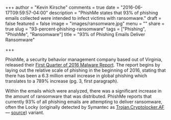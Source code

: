 +++
author = "Kevin Kirsche"
comments = true
date = "2016-06-17T09:59:57-04:00"
description = "PhishMe states that 93% of phishing emails collected were intended to infect victims with ransomware."
draft = false
featured = false
image = "images/ransomware.jpg"
menu = ""
share = true
slug = "93-percent-phishing-ransomware"
tags = ["Phishing", "PhishMe", "Ransomware"]
title = "93% of Phishing Emails Deliver Ransomware"

+++


PhishMe, a security behavior management company based out of Virginia, released their [First Quarter of 2016 Malware Report](http://phishme.com/phishme-q1-2016-malware-review/). The report begins by laying out the relative scale of phishing in the beginning of 2016, stating that there has been a 6.3 million email increase in global phishing which translates to a 789% increase (pg. 3, first paragraph).

Within the emails which were analyzed, there was a significant increase in the amount of ransomware that was distributed. PhishMe reports that currently 93% of all phishing emails are attempting to deliver ransomware, often the Locky (originally detected by Symantec as [Trojan.Cryptolocker.AF](http://www.symantec.com/security_response/writeup.jsp?docid=2016-021706-1402-99) — [source](http://www.symantec.com/connect/blogs/locky-ransomware-aggressive-hunt-victims)) variant.
